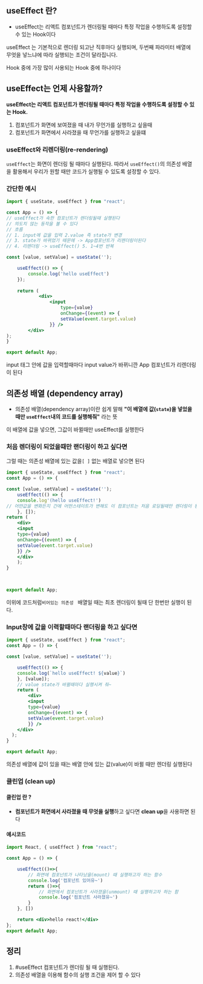 ## useEffect 란? 

- useEffect는 리액트 컴포넌트가 렌더링될 때마다 특정 작업을 수행하도록 설정할 수 있는 Hook이다

useEffect 는 기본적으로 렌더링 되고난 직후마다 실행되며, 두번째 파라미터 배열에 무엇을 넣느냐에 따라 실행되는 조건이 달라집니다.

Hook 중에 가장 많이 사용되는 Hook 중에 하나이다 


## useEffect는 언제 사용할까?

**useEffect는 리액트 컴포넌트가 렌더링될 때마다 특정 작업을 수행하도록 설정할 수 있는 Hook.** 

1. 컴포넌트가 화면에 보여졌을 때 내가 무언가를 실행하고 싶을때
2. 컴포넌트가 화면에서 사라졌을 때 무언가를 실행하고 싶을떄 

### useEffect와 리렌더링(re-rendering)

 `useEffect`는 화면이 렌더링 될 때마다 실행된다. 따라서 `useEffect()`의 의존성 배열을 활용해서 우리가 원할 때만 코드가 실행될 수 있도록 설정할 수 있다.


### 간단한 예시 

```jsx 
import { useState, useEffect } from "react";

const App = () => {
// useEffect가 속한 컴포넌트가 렌더링될때 실행된다
// 의도치 않는 동작을 볼 수 있다
// 흐름
// 1. input에 값을 입력 2.value 즉 state가 변경
// 3. state가 바뀌었기 때문에 -> App컴포넌트가 리렌더링이된다
// 4. 리렌더링 -> useEffect() 5. 1~4번 반복

const [value, setValue] = useState('');

	useEffect(() => {
		console.log('hello useEffect')
	});
	
	return (
			<div>
				<input
					type={value}
					onChange={(event) => {
					setValue(event.target.value)
				}} />
		</div>
);
}

export default App;
```

input 태그 안에 값을 입력할때마다 input value가 바뀌니깐 App 컴포넌트가 리렌더링이 된다 



##  의존성 배열 (dependency array)

-   의존성 배열(dependency array)이란 쉽게 말해 **"이 배열에 값(`state`)을 넣었을 때만 `useEffect`내의 코드를 실행해줘"** 라는 뜻

이 배열에 값을 넣으면, 그값이 바뀔때만 useEffect를 실행한다

### 처음 렌더링이 되었을때만 랜더링이 하고 싶다면

그럴 때는 의존성 배열에 있는 값을`[ ]`  없는 배열로 넣으면 된다 

```jsx 
import { useState, useEffect } from "react";
const App = () => {

const [value, setValue] = useState('');
	useEffect(() => {
	console.log'(hello useEffect!')
// 어떤값을 변화든지 간에 어떤스테이트가 변해도 이 컴포넌트는 처음 로딩될때만 렌더링이 된다
	}, []);
return (
	<div>
	<input
	type={value}
	onChange={(event) => {
	setValue(event.target.value)
	}} />
	</div>
	);
}

  

export default App;
```

이위에 코드처럼` 비어있는 의존성  `  배열일 때는 최초 렌더링이 될때 단 한번만 실행이 된다.



### Input창에 값을 이력할때마다 랜더링을 하고 싶다면 

``` jsx 
import { useState, useEffect } from "react";
const App = () => {

const [value, setValue] = useState('');

	useEffect(() => {
	console.log(`hello useEffect! ${value}`)
	}, [value]);
	// value state가 바뀔때마다 실행시켜 줘~ 
	return (
		<div>
		<input
		type={value}
		onChange={(event) => {
		setValue(event.target.value)
		}} />
	</div>
  );
}

export default App;
```

의존성 배열에 값이 있을 때는 배열 안에 있는 값(value)이 바뀔 때만 렌더링 실행된다 


### 클린업 (clean up) 

#### 클린업 란 ?

 - **컴포넌트가 화면에서 사라졌을 때 무엇을 실행**하고 싶다면 **clean up**을 사용하면 된다

#### 예시코드

``` jsx 
import React, { useEffect } from "react";

const App = () => {

	useEffect(()=>{
		// 화면에 컴포넌트가 나타났을(mount) 때 실행하고자 하는 함수
		console.log('컴포넌트 있어유~')
		return ()=>{
			// 화면에서 컴포넌트가 사라졌을(unmount) 때 실행하고자 하는 함
			console.log('컴포넌트 사라졌유~')
		}
	}, [])

	return <div>hello react!</div>
};
export default App;
```



## 정리 
1.  #useEffect  컴포넌트가 렌더링 될 때 실행된다.
2.   의존성 배열을 이용해 함수의 실행 조건을 제어 할 수 있다